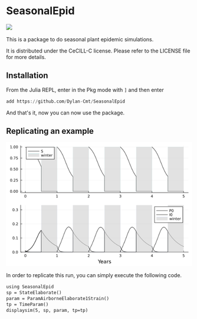 # SeasonalEpid

[![](https://img.shields.io/badge/docs-dev-blue.svg)](https://Dylan-Cmt.github.io/SeasonalEpid/dev/)

This is a package to do seasonal plant epidemic simulations.

It is distributed under the CeCILL-C license. Please refer to the LICENSE file for more details.

## Installation

From the Julia REPL, enter in the Pkg mode with ``` ] ``` and then enter

```jl
add https://github.com/Dylan-Cmt/SeasonalEpid
```

And that's it, now you can now use the package.

## Replicating an example

![image](docs/src/img/elab1str.png)

In order to replicate this run, you can simply execute the following code.

```
using SeasonalEpid
sp = StateElaborate()
param = ParamAirborneElaborate1Strain()
tp = TimeParam()
displaysim(5, sp, param, tp=tp)
```
